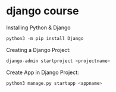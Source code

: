 # django course

Installing Python & Django

```python
python3 -m pip install Django
```


Creating a Django Project:

```python
django-admin startproject <projectname>
```
Create App in Django Project:

```python
python3 manage.py startapp <appname>
```
